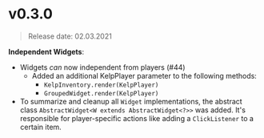 # v0.3.0
> Release date: 02.03.2021

**Independent Widgets**:
* Widgets _can_ now independent from players (#44)
  * Added an additional KelpPlayer parameter to the following methods:
    - `KelpInventory.render(KelpPlayer)`
    - `GroupedWidget.render(KelpPlayer)`
* To summarize and cleanup all `Widget` implementations, the abstract class `AbstractWidget<W extends AbstractWidget<?>>` was added. It's responsible for player-specific actions like adding a `ClickListener` to a certain item.